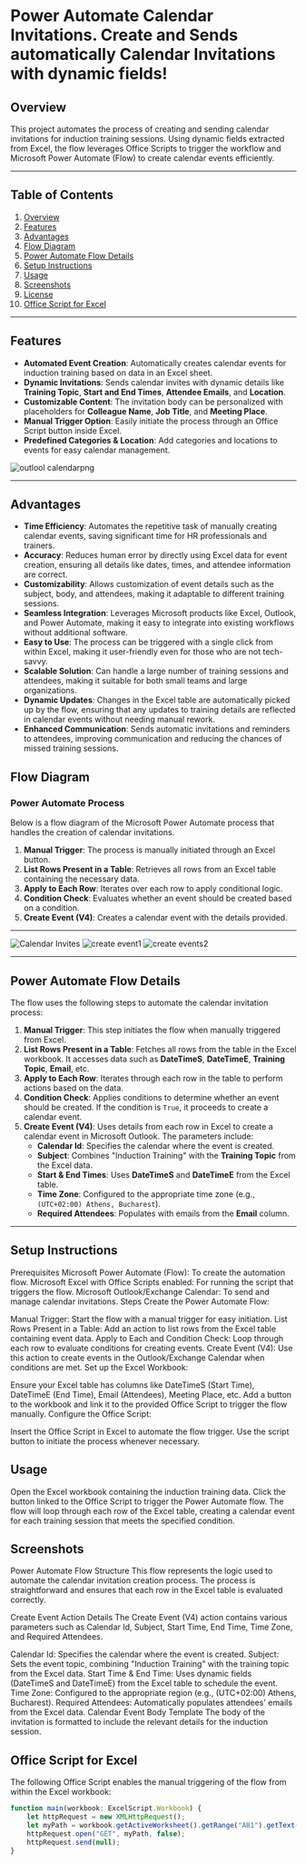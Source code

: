 # Power Automate Calendar Invitations. Create and Sends automatically Calendar Invitations with dynamic fields!


## Overview

This project automates the process of creating and sending calendar invitations for induction training sessions. Using dynamic fields extracted from Excel, the flow leverages Office Scripts to trigger the workflow and Microsoft Power Automate (Flow) to create calendar events efficiently.

---

## Table of Contents

1. [Overview](#overview)
2. [Features](#features)
3. [Advantages](#advantages)
4. [Flow Diagram](#flow-diagram)
5. [Power Automate Flow Details](#power-automate-flow-details)
6. [Setup Instructions](#setup-instructions)
7. [Usage](#usage)
8. [Screenshots](#screenshots)
9. [License](#license)
10. [Office Script for Excel](#office-script-for-excel)
    

---

## Features

- **Automated Event Creation**: Automatically creates calendar events for induction training based on data in an Excel sheet.
- **Dynamic Invitations**: Sends calendar invites with dynamic details like **Training Topic**, **Start and End Times**, **Attendee Emails**, and **Location**.
- **Customizable Content**: The invitation body can be personalized with placeholders for **Colleague Name**, **Job Title**, and **Meeting Place**.
- **Manual Trigger Option**: Easily initiate the process through an Office Script button inside Excel.
- **Predefined Categories & Location**: Add categories and locations to events for easy calendar management.

![outlool calendarpng](https://github.com/user-attachments/assets/5f73e49d-bfb3-4a7b-b214-f6140b4c24b2)

---

## Advantages

- **Time Efficiency**: Automates the repetitive task of manually creating calendar events, saving significant time for HR professionals and trainers.
- **Accuracy**: Reduces human error by directly using Excel data for event creation, ensuring all details like dates, times, and attendee information are correct.
- **Customizability**: Allows customization of event details such as the subject, body, and attendees, making it adaptable to different training sessions.
- **Seamless Integration**: Leverages Microsoft products like Excel, Outlook, and Power Automate, making it easy to integrate into existing workflows without additional software.
- **Easy to Use**: The process can be triggered with a single click from within Excel, making it user-friendly even for those who are not tech-savvy.
- **Scalable Solution**: Can handle a large number of training sessions and attendees, making it suitable for both small teams and large organizations.
- **Dynamic Updates**: Changes in the Excel table are automatically picked up by the flow, ensuring that any updates to training details are reflected in calendar events without needing manual rework.
- **Enhanced Communication**: Sends automatic invitations and reminders to attendees, improving communication and reducing the chances of missed training sessions.


## Flow Diagram

### Power Automate Process

Below is a flow diagram of the Microsoft Power Automate process that handles the creation of calendar invitations.

1. **Manual Trigger**: The process is manually initiated through an Excel button.
2. **List Rows Present in a Table**: Retrieves all rows from an Excel table containing the necessary data.
3. **Apply to Each Row**: Iterates over each row to apply conditional logic.
4. **Condition Check**: Evaluates whether an event should be created based on a condition.
5. **Create Event (V4)**: Creates a calendar event with the details provided.
---
![Calendar Invites](https://github.com/user-attachments/assets/73e1116d-aebf-4f43-9bee-66fb639460fc)
![create event1](https://github.com/user-attachments/assets/17812ad6-bd62-47ea-bcc6-da11ca19145c)
![create events2](https://github.com/user-attachments/assets/2df50822-0a56-4fe4-b74e-a51713fd48af)


---

## Power Automate Flow Details

The flow uses the following steps to automate the calendar invitation process:

1. **Manual Trigger**: This step initiates the flow when manually triggered from Excel.
2. **List Rows Present in a Table**: Fetches all rows from the table in the Excel workbook. It accesses data such as **DateTimeS**, **DateTimeE**, **Training Topic**, **Email**, etc.
3. **Apply to Each Row**: Iterates through each row in the table to perform actions based on the data.
4. **Condition Check**: Applies conditions to determine whether an event should be created. If the condition is `True`, it proceeds to create a calendar event.
5. **Create Event (V4)**: Uses details from each row in Excel to create a calendar event in Microsoft Outlook. The parameters include:
   - **Calendar Id**: Specifies the calendar where the event is created.
   - **Subject**: Combines "Induction Training" with the **Training Topic** from the Excel data.
   - **Start & End Times**: Uses **DateTimeS** and **DateTimeE** from the Excel table.
   - **Time Zone**: Configured to the appropriate time zone (e.g., `(UTC+02:00) Athens, Bucharest`).
   - **Required Attendees**: Populates with emails from the **Email** column.

---
## Setup Instructions
Prerequisites
Microsoft Power Automate (Flow): To create the automation flow.
Microsoft Excel with Office Scripts enabled: For running the script that triggers the flow.
Microsoft Outlook/Exchange Calendar: To send and manage calendar invitations.
Steps
Create the Power Automate Flow:

Manual Trigger: Start the flow with a manual trigger for easy initiation.
List Rows Present in a Table: Add an action to list rows from the Excel table containing event data.
Apply to Each and Condition Check: Loop through each row to evaluate conditions for creating events.
Create Event (V4): Use this action to create events in the Outlook/Exchange Calendar when conditions are met.
Set up the Excel Workbook:

Ensure your Excel table has columns like DateTimeS (Start Time), DateTimeE (End Time), Email (Attendees), Meeting Place, etc.
Add a button to the workbook and link it to the provided Office Script to trigger the flow manually.
Configure the Office Script:

Insert the Office Script in Excel to automate the flow trigger.
Use the script button to initiate the process whenever necessary.
## Usage
Open the Excel workbook containing the induction training data.
Click the button linked to the Office Script to trigger the Power Automate flow.
The flow will loop through each row of the Excel table, creating a calendar event for each training session that meets the specified condition.
## Screenshots
Power Automate Flow Structure
This flow represents the logic used to automate the calendar invitation creation process. The process is straightforward and ensures that each row in the Excel table is evaluated correctly.


Create Event Action Details
The Create Event (V4) action contains various parameters such as Calendar Id, Subject, Start Time, End Time, Time Zone, and Required Attendees.


Calendar Id: Specifies the calendar where the event is created.
Subject: Sets the event topic, combining "Induction Training" with the training topic from the Excel data.
Start Time & End Time: Uses dynamic fields (DateTimeS and DateTimeE) from the Excel table to schedule the event.
Time Zone: Configured to the appropriate region (e.g., (UTC+02:00) Athens, Bucharest).
Required Attendees: Automatically populates attendees' emails from the Excel data.
Calendar Event Body Template
The body of the invitation is formatted to include the relevant details for the induction session.

## Office Script for Excel

The following Office Script enables the manual triggering of the flow from within the Excel workbook:

```typescript
function main(workbook: ExcelScript.Workbook) {
    let httpRequest = new XMLHttpRequest();
    let myPath = workbook.getActiveWorksheet().getRange("AB1").getText();
    httpRequest.open("GET", myPath, false);
    httpRequest.send(null);
}





